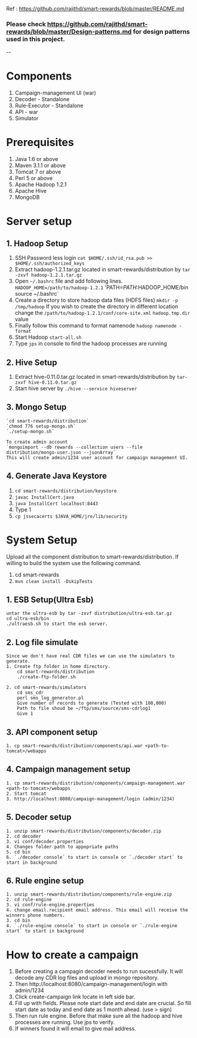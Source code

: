 Ref : https://github.com/rajithd/smart-rewards/blob/master/README.md

### Please check https://github.com/rajithd/smart-rewards/blob/master/Design-patterns.md for design patterns used in this project.
--
# Components
1. Campaign-management UI (war)
2. Decoder - Standalone
3. Rule-Executor - Standalone
4. API - war
5. Simulator

# Prerequisites
1. Java 1.6 or above
2. Maven 3.1.1 or above
3. Tomcat 7 or above
4. Perl 5 or above
5. Apache Hadoop 1.2.1
6. Apache Hive
7. MongoDB

# Server setup
## 1. Hadoop Setup
1. SSH Password less login
   `cat $HOME/.ssh/id_rsa.pub >> $HOME/.ssh/authorized_keys`
2. Extract hadoop-1.2.1.tar.gz located in smart-rewards/distribution by `tar -zxvf hadoop-1.2.1.tar.gz`
3. Open `~/.bashrc` file and add following lines.
   `HADOOP_HOME=/path/to/hadoop-1.2.1`
   'PATH=$PATH:$HADOOP_HOME/bin`
   `source ~/.bashrc`
4. Create a directory to store hadoop data files (HDFS files)
   `mkdir -p /tmp/hadoop`
   If you wish to create the directory in different location change the `/path/to/hadoop-1.2.1/conf/core-site.xml` `hadoop.tmp.dir` value
5. Finally follow this command to format namenode
   `hadoop namenode -format`
6. Start Hadoop
   `start-all.sh`
7. Type `jps` in console to find the hadoop processes are running

## 2. Hive Setup
1. Extract hive-0.11.0.tar.gz located in smart-rewards/distribution by `tar-zxvf hive-0.11.0.tar.gz`
2. Start hive server by `./hive --service hiveserver`

## 3. Mongo Setup
    `cd smart-rewards/distribution`
    `chmod 776 setup-mongo.sh`
    `./setup-mongo.sh`

    To create admin account
    `mongoimport --db rewards --collection users --file distribution/mongo-user.json --jsonArray`
    This will create admin/1234 user account for campaign management UI.

## 4. Generate Java Keystore
1. `cd smart-rewards/distribution/keystore`
2. `javac InstallCert.java`
3. `java InstallCert localhost:8443`
4. Type 1
5. `cp jssecacerts $JAVA_HOME/jre/lib/security`

# System Setup
Upload all the component distribution to smart-rewards/distribution. If willing to build the system use the following command.
1. cd smart-rewards
2. `mvn clean install -DskipTests`

## 1. ESB Setup(Ultra Esb)
    untar the ultra-esb by tar -zxvf distribution/ultra-esb.tar.gz
    cd ultra-esb/bin
    ./ultraesb.sh to start the esb server.

## 2. Log file simulate
    Since we don't have real CDR files we can use the simulators to generate.
    1. Create ftp folder in home directory.
        cd smart-rewards/distribution
        ./create-ftp-folder.sh
        
    2. cd smart-rewards/simulators
        cd sms_cdr
        perl sms_log_generator.pl
        Give number of records to generate (Tested with 100,000)
        Path to file shoud be ~/ftp/sms/source/sms-cdrlog1
        Give 1 

## 3. API component setup
    1. cp smart-rewards/distribution/components/api.war <path-to-tomcat>/webapps
## 4. Campaign management setup
    1. cp smart-rewards/distribution/components/campaign-management.war <path-to-tomcat>/webapps 
    2. Start tomcat 
    3. http://localhost:8080/campaign-management/login (admin/1234)
## 5. Decoder setup
    1. unzip smart-rewards/distribution/components/decoder.zip
    2. cd decoder
    3. vi conf/decoder.properties
    4. Changes folder path to appopriate paths
    5. cd bin
    6. `./decoder console` to start in console or `./decoder start` to start in background
## 6. Rule engine setup
    1. unzip smart-rewards/distribution/components/rule-engine.zip
    2. cd rule-engine
    3. vi conf/rule-engine.properties 
    4. change email.recipient email address. This email will receive the winners phone numbers.
    3. cd bin
    4. `./rule-engine console` to start in console or `./rule-engine start` to start in background
    
# How to create a campaign
1. Before creating a campagin decoder needs to run sucessfully. It will decode any CDR log files and upload in mongo repository.
2. Then http://localhost:8080/campaign-management/login with admin/1234
3. Click create-campaign link locate in left side bar.
4. Fill up with fields. Please note start date and end date are crucial. So fill start date as today and end date as 1 month ahead. (use > sign)
5. Then run rule engine. Before that make sure all the hadoop and hive processes are running. Use jps to verify.
6. If winners found it will email to give mail address.
